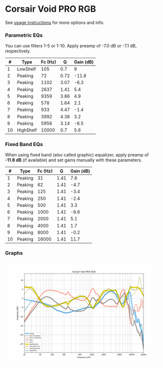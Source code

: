 # Corsair Void PRO RGB
See [usage instructions](https://github.com/jaakkopasanen/AutoEq#usage) for more options and info.

### Parametric EQs
You can use filters 1-5 or 1-10. Apply preamp of -7.0 dB or -7.1 dB, respectively.

|   # | Type      |   Fc (Hz) |    Q |   Gain (dB) |
|-----|-----------|-----------|------|-------------|
|   1 | LowShelf  |       105 | 0.7  |         9   |
|   2 | Peaking   |        72 | 0.72 |       -11.8 |
|   3 | Peaking   |      1102 | 3.07 |        -6.3 |
|   4 | Peaking   |      2637 | 1.41 |         5.4 |
|   5 | Peaking   |      9359 | 3.86 |         4.9 |
|   6 | Peaking   |       578 | 1.64 |         2.1 |
|   7 | Peaking   |       933 | 4.47 |        -1.4 |
|   8 | Peaking   |      3992 | 4.38 |         3.2 |
|   9 | Peaking   |      5956 | 3.14 |        -6.5 |
|  10 | HighShelf |     10000 | 0.7  |         5.6 |

### Fixed Band EQs
When using fixed band (also called graphic) equalizer, apply preamp of **-11.8 dB** (if available) and set gains manually with these parameters.

|   # | Type    |   Fc (Hz) |    Q |   Gain (dB) |
|-----|---------|-----------|------|-------------|
|   1 | Peaking |        31 | 1.41 |         7.6 |
|   2 | Peaking |        62 | 1.41 |        -4.7 |
|   3 | Peaking |       125 | 1.41 |        -3.4 |
|   4 | Peaking |       250 | 1.41 |        -2.4 |
|   5 | Peaking |       500 | 1.41 |         3.3 |
|   6 | Peaking |      1000 | 1.41 |        -6.6 |
|   7 | Peaking |      2000 | 1.41 |         5.1 |
|   8 | Peaking |      4000 | 1.41 |         1.7 |
|   9 | Peaking |      8000 | 1.41 |        -0.2 |
|  10 | Peaking |     16000 | 1.41 |        11.7 |

### Graphs
![](./Corsair%20Void%20PRO%20RGB.png)
